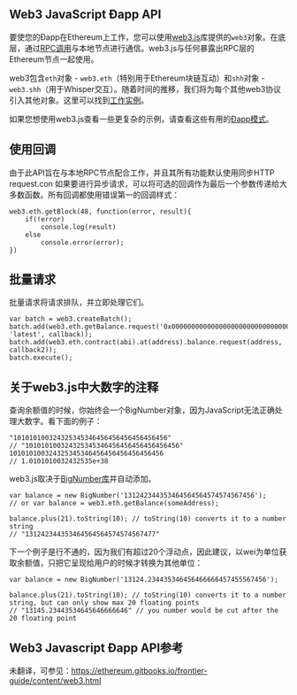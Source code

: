 ## Web3 JavaScript Ðapp API

要使您的Ðapp在Ethereum上工作，您可以使用[web3.js](https://github.com/ethereum/web3.js)库提供的`web3`对象。在底层，通过[RPC调用](https://github.com/ethereum/wiki/wiki/JSON-RPC)与本地节点进行通信。web3.js与任何暴露出RPC层的Ethereum节点一起使用。

web3包含`eth`对象 - `web3.eth`（特别用于Ethereum块链互动）和`shh`对象 - `web3.shh`（用于Whisper交互）。随着时间的推移，我们将为每个其他web3协议引入其他对象。这里可以找到[工作实例](https://github.com/ethereum/web3.js/tree/master/example)。

如果您想使用web3.js查看一些更复杂的示例，请查看这些有用的[Ðapp模式](https://github.com/ethereum/wiki/wiki/Useful-%C3%90app-Patterns)。
## 使用回调

由于此API旨在与本地RPC节点配合工作，并且其所有功能默认使用同步HTTP request.con
如果要进行异步请求，可以将可选的回调作为最后一个参数传递给大多数函数。所有回调都使用错误第一的回调样式：
```
web3.eth.getBlock(48, function(error, result){
    if(!error)
        console.log(result)
    else
        console.error(error);
})
```

## 批量请求

批量请求将请求排队，并立即处理它们。
```
var batch = web3.createBatch();
batch.add(web3.eth.getBalance.request('0x0000000000000000000000000000000000000000', 'latest', callback));
batch.add(web3.eth.contract(abi).at(address).balance.request(address, callback2));
batch.execute();
```

## 关于web3.js中大数字的注释

查询余额值的时候，你始终会一个BigNumber对象，因为JavaScript无法正确处理大数字。看下面的例子：
```
"101010100324325345346456456456456456456"
// "101010100324325345346456456456456456456"
101010100324325345346456456456456456456
// 1.0101010032432535e+38
```

web3.js取决于[BigNumber库](https://github.com/MikeMcl/bignumber.js/)并自动添加。

```
var balance = new BigNumber('131242344353464564564574574567456');
// or var balance = web3.eth.getBalance(someAddress);

balance.plus(21).toString(10); // toString(10) converts it to a number string
// "131242344353464564564574574567477"
```

下一个例子是行不通的，因为我们有超过20个浮动点，因此建议，以wei为单位获取余额值，只把它呈现给用户的时候才转换为其他单位：

```
var balance = new BigNumber('13124.234435346456466666457455567456');

balance.plus(21).toString(10); // toString(10) converts it to a number string, but can only show max 20 floating points
// "13145.23443534645646666646" // you number would be cut after the 20 floating point
```

## Web3 Javascript Ðapp API参考
未翻译，可参见：https://ethereum.gitbooks.io/frontier-guide/content/web3.html
